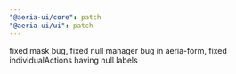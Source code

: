 ```yaml
---
"@aeria-ui/core": patch
"@aeria-ui/ui": patch
---
```


fixed mask bug, fixed null manager bug in aeria-form, fixed individualActions having null labels
